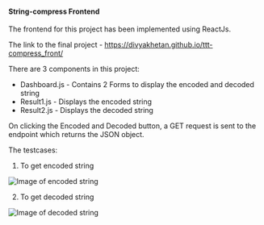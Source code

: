 #### String-compress Frontend 

The frontend for this project has been implemented using ReactJs. 

The link to the final project - https://divyakhetan.github.io/ttt-compress_front/

There are 3 components in this project:

* Dashboard.js - Contains 2 Forms to display the encoded and decoded string
* Result1.js - Displays the encoded string
* Result2.js - Displays the decoded string


On clicking the Encoded and Decoded button, a GET request is sent to the endpoint which returns the JSON object. 

The testcases: 

1. To get encoded string

![Image of encoded string](https://dl.dropbox.com/s/xwmtnvvm91x4bzr/pic11.JPG?dl=0)

2. To get decoded string

![Image of decoded string](https://dl.dropbox.com/s/rt3bra2cug5qcd3/pic12.JPG?dl=0)




